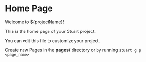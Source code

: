# Home Page

Welcome to ${projectName}!

This is the home page of your Stuart project.

You can edit this file to customize your project.

Create new Pages in the **pages/** directory or by running `stuart g p <page_name>`
